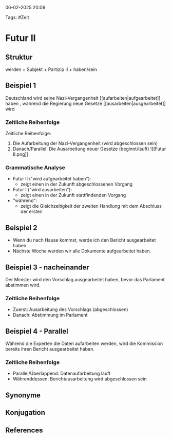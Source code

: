 
06-02-2025 20:09


Tags: #Zeit

# Futur II


## Struktur
werden + Subjekt + Partizip II + haben/sein

## Beispiel 1
Deutschland wird seine Nazi-Vergangenheit [[aufarbeiten|aufgearbeitet]] haben
, während die Regierung neue Gesetze [[ausarbeiten|ausgearbeitet]] wird

### Zeitliche Reihenfolge
Zeitliche Reihenfolge:
1. Die Aufarbeitung der Nazi-Vergangenheit (wird abgeschlossen sein)
2. Danach/Parallel: Die Ausarbeitung neuer Gesetze (beginnt/läuft)
![[Futur II.png]]

### Grammatische Analyse
- Futur II ("wird aufgearbeitet haben"):
    - zeigt einen in der Zukunft abgeschlossenen Vorgang
- Futur I ("wird ausarbeiten"):
    - zeigt einen in der Zukunft stattfindenden Vorgang
- "während":
    - zeigt die Gleichzeitigkeit der zweiten Handlung mit dem Abschluss der ersten


## Beispiel 2

- Wenn du nach Hause kommst, werde ich den Bericht ausgearbeitet haben
- Nächste Woche werden wir alle Dokumente aufgearbeitet haben.

## Beispiel 3 - nacheinander
Der Minister wird den Vorschlag ausgearbeitet haben, bevor das Parlament abstimmen wird.
### Zeitliche Reihenfolge
- Zuerst: Ausarbeitung des Vorschlags (abgeschlossen)
- Danach: Abstimmung im Parlament
## Beispiel 4 - Parallel
Während die Experten die Daten aufarbeiten werden, wird die Kommission bereits ihren Bericht ausgearbeitet haben.
### Zeitliche Reihenfolge
- Parallel/Überlappend: Datenaufarbeitung läuft
- Währenddessen: Berichtausarbeitung wird abgeschlossen sein
## Synonyme


## Konjugation


## References
